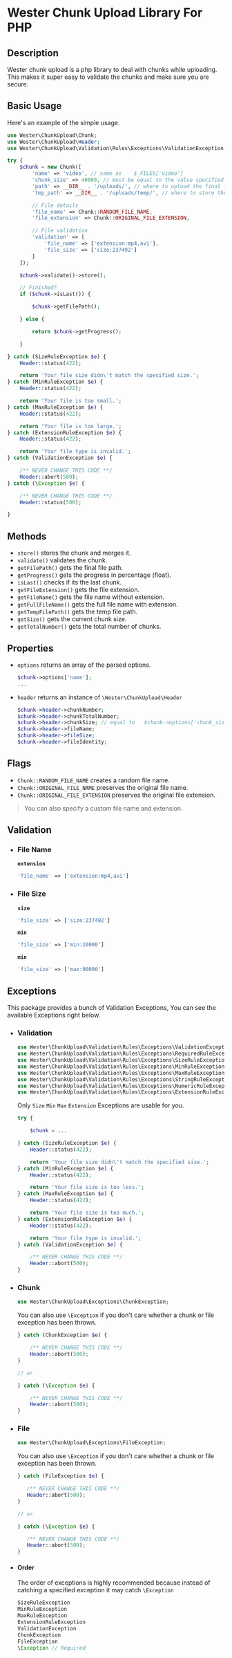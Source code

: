 # Wester Chunk Upload Library For PHP

## Description
Wester chunk upload is a php library to deal with chunks while uploading. This makes it super easy to validate the chunks and make sure you are secure.

## Basic Usage
Here's an example of the simple usage.
```php
use Wester\ChunkUpload\Chunk;
use Wester\ChunkUpload\Header;
use Wester\ChunkUpload\Validation\Rules\Exceptions\ValidationException;

try {
    $chunk = new Chunk([
        'name' => 'video', // same as    $_FILES['video']
        'chunk_size' => 40000, // must be equal to the value specified on the client side
        'path' => __DIR__ . '/uploads/', // where to upload the final file
        'tmp_path' => __DIR__ . '/uploads/temp/', // where to store the temp chunks

        // File details
        'file_name' => Chunk::RANDOM_FILE_NAME,
        'file_extension' => Chunk::ORIGINAL_FILE_EXTENSION,

        // File validation
        'validation' => [
            'file_name' => ['extension:mp4,avi'],
            'file_size' => ['size:237492']
        ]
    ]);

    $chunk->validate()->store();

    // Finished?
    if ($chunk->isLast()) {

        $chunk->getFilePath();

    } else {

        return $chunk->getProgress();

    }

} catch (SizeRuleException $e) {
    Header::status(422);

    return 'Your file size didn\'t match the specified size.';
} catch (MinRuleException $e) {
    Header::status(422);

    return 'Your file is too small.';
} catch (MaxRuleException $e) {
    Header::status(422);

    return 'Your file is too large.';
} catch (ExtensionRuleException $e) {
    Header::status(422);

    return 'Your file type is invalid.';
} catch (ValidationException $e) {

    /** NEVER CHANGE THIS CODE **/
    Header::abort(500);
} catch (\Exception $e) {

    /** NEVER CHANGE THIS CODE **/
    Header::status(500);

}
```

## Methods
* `store()` stores the chunk and merges it.
* `validate()` validates the chunk.
* `getFilePath()` gets the final file path.
* `getProgress()` gets the progress in percentage (float).
* `isLast()` checks if its the last chunk.
* `getFileExtension()` gets the file extension.
* `getFileName()` gets the file name without extension.
* `getFullFileName()` gets the full file name with extension.
* `getTempFilePath()` gets the temp file path.
* `getSize()` gets the current chunk size.
* `getTotalNumber()` gets the total number of chunks.

## Properties
* `options` returns an array of the parsed options.

    ```php
    $chunk->options['name'];
    ...
    ```
* `header` returns an instance of `\Wester\ChunkUpload\Header`

    ```php
    $chunk->header->chunkNumber;
    $chunk->header->chunkTotalNumber;
    $chunk->header->chunkSize; // equal to   $chunk->options['chunk_size'];
    $chunk->header->fileName;
    $chunk->header->fileSize;
    $chunk->header->fileIdentity;
    ```

## Flags
* `Chunk::RANDOM_FILE_NAME` creates a random file name.
* `Chunk::ORIGINAL_FILE_NAME` preserves the original file name.
* `Chunk::ORIGINAL_FILE_EXTENSION` preserves the original file extension.
> You can also specify a custom file name and extension.

## Validation
* ### File Name
    **`extension`**
    ```php
    'file_name' => ['extension:mp4,avi']
    ```
* ### File Size
    **`size`**
    ```php
    'file_size' => ['size:237492']
    ```

    **`min`**
    ```php
    'file_size' => ['min:10000']
    ```

    **`min`**
    ```php
    'file_size' => ['max:90000']
    ```

## Exceptions
This package provides a bunch of Validation Exceptions, You can see the available Exceptions right below.

* ### Validation
    ```php
    use Wester\ChunkUpload\Validation\Rules\Exceptions\ValidationException;
    use Wester\ChunkUpload\Validation\Rules\Exceptions\RequiredRuleException;
    use Wester\ChunkUpload\Validation\Rules\Exceptions\SizeRuleException;
    use Wester\ChunkUpload\Validation\Rules\Exceptions\MinRuleException;
    use Wester\ChunkUpload\Validation\Rules\Exceptions\MaxRuleException;
    use Wester\ChunkUpload\Validation\Rules\Exceptions\StringRuleException;
    use Wester\ChunkUpload\Validation\Rules\Exceptions\NumericRuleException;
    use Wester\ChunkUpload\Validation\Rules\Exceptions\ExtensionRuleException;
    ```
    Only `Size` `Min` `Max` `Extension` Exceptions are usable for you.
    
    ```php
    try {

        $chunk = ...

    } catch (SizeRuleException $e) {
        Header::status(422);

        return 'Your file size didn\'t match the specified size.';
    } catch (MinRuleException $e) {
        Header::status(422);

        return 'Your file size is too less.';
    } catch (MaxRuleException $e) {
        Header::status(422);

        return 'Your file size is too much.';
    } catch (ExtensionRuleException $e) {
        Header::status(422);

        return 'Your file type is invalid.';
    } catch (ValidationException $e) {

        /** NEVER CHANGE THIS CODE **/
        Header::abort(500);
    }
    ```

* ### Chunk
    ```php
    use Wester\ChunkUpload\Exceptions\ChunkException;
    ```
    You can also use `\Exception` if you don't care whether a chunk or file exception has been thrown.

    ```php
    } catch (ChunkException $e) {

        /** NEVER CHANGE THIS CODE **/
        Header::abort(500);
    }

    // or 

    } catch (\Exception $e) {

        /** NEVER CHANGE THIS CODE **/
        Header::abort(500);
    }
    ```

* ### File
    ```php
    use Wester\ChunkUpload\Exceptions\FileException;
    ```
    You can also use `\Exception` if you don't care whether a chunk or file exception has been thrown.

     ```php
    } catch (FileException $e) {

        /** NEVER CHANGE THIS CODE **/
        Header::abort(500);
    }

    // or 

    } catch (\Exception $e) {

        /** NEVER CHANGE THIS CODE **/
        Header::abort(500);
    }
    ```

* #### Order
    The order of exceptions is highly recommended because instead of catching a specified exception it may catch `\Exception`

    ```php
    SizeRuleException
    MinRuleException
    MaxRuleException
    ExtensionRuleException
    ValidationException
    ChunkException
    FileException
    \Exception // Required
    ```